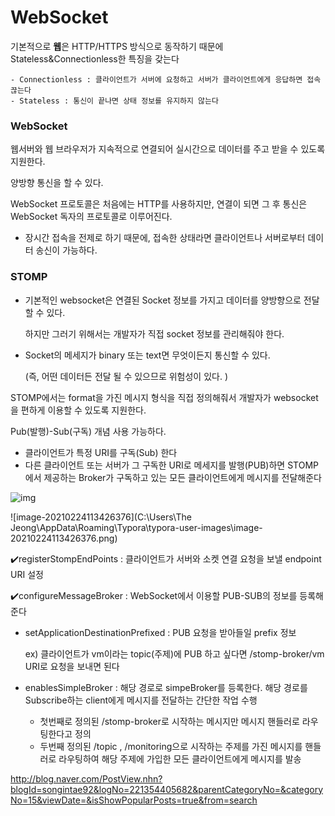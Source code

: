 # WebSocket

기본적으로 **웹**은 HTTP/HTTPS 방식으로 동작하기 때문에 Stateless&Connectionless한 특징을 갖는다

``` 
- Connectionless : 클라이언트가 서버에 요청하고 서버가 클라이언트에게 응답하면 접속 끊는다
- Stateless : 통신이 끝나면 상태 정보를 유지하지 않는다
```



### WebSocket

웹서버와 웹 브라우저가 지속적으로 연결되어 실시간으로 데이터를 주고 받을 수 있도록 지원한다.

양방향 통신을 할 수 있다.

WebSocket 프로토콜은 처음에는 HTTP를 사용하지만, 연결이 되면 그 후 통신은 WebSocket 독자의 프로토콜로 이루어진다.

- 장시간 접속을 전제로 하기 때문에, 접속한 상태라면 클라이언트나 서버로부터 데이터 송신이 가능하다.



### STOMP

- 기본적인 websocket은 연결된 Socket 정보를 가지고 데이터를 양방향으로 전달 할 수 있다. 

  하지만 그러기 위해서는 개발자가 직접 socket 정보를 관리해줘야 한다.

- Socket의 메세지가 binary 또는 text면 무엇이든지 통신할 수 있다. 

  (즉, 어떤 데이터든 전달 될 수 있으므로 위험성이 있다. )



STOMP에서는 format을 가진 메시지 형식을 직접 정의해줘서 개발자가 websocket을 편하게 이용할 수 있도록 지원한다.

Pub(발행)-Sub(구독) 개념 사용 가능하다.

- 클라이언트가 특정 URI를 구독(Sub) 한다
- 다른 클라이언트 또는 서버가 그 구독한 URI로 메세지를 발행(PUB)하면 STOMP에서 제공하는 Broker가 구독하고 있는 모든 클라이언트에게 메시지를 전달해준다

![img](http://postfiles8.naver.net/MjAxODA5MDdfMTYw/MDAxNTM2MzAxMDAyNjk3.IzEZrsWwH5oMary0NkByA_HGy2-k_JlL4_sp9Mzmv6gg._GdcEeqQV4pdYw6yg24EteMcIJ2Sd1k8FPRCI5f5hk8g.PNG.songintae92/message-flow-simple-broker.png?type=w966)



![image-20210224113426376](C:\Users\The Jeong\AppData\Roaming\Typora\typora-user-images\image-20210224113426376.png)

:heavy_check_mark:registerStompEndPoints : 클라이언트가 서버와 소켓 연결 요청을 보낼 endpoint URI 설정

:heavy_check_mark:configureMessageBroker : WebSocket에서 이용할 PUB-SUB의 정보를 등록해준다

  - setApplicationDestinationPrefixed : PUB 요청을 받아들일 prefix 정보

    ex) 클라이언트가 vm이라는 topic(주제)에 PUB 하고 싶다면 /stomp-broker/vm URI로 요청을 보내면 된다

- enablesSimpleBroker : 해당 경로로 simpeBroker를 등록한다. 해당 경로를 Subscribe하는 client에게 메시지를 전달하는 간단한 작업 수행

  - 첫번째로 정의된 /stomp-broker로 시작하는 메시지만 메시지 핸들러로 라우팅한다고 정의
  - 두번째 정의된 /topic , /monitoring으로 시작하는 주제를 가진 메시지를 핸들러로 라우팅하여 해당 주제에 가입한 모든 클라이언트에게 메시지를 발송



http://blog.naver.com/PostView.nhn?blogId=songintae92&logNo=221354405682&parentCategoryNo=&categoryNo=15&viewDate=&isShowPopularPosts=true&from=search

